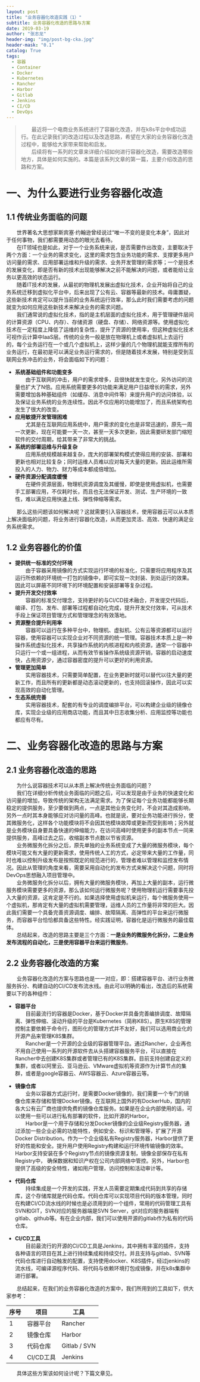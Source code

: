 ```yaml
---  
layout: post  
title: "业务容器化改造实践（1）"  
subtitle: 业务容器化改造的思路与方案  
date: 2019-03-19  
author: "张志龙"  
header-img: "img/post-bg-cka.jpg"  
header-mask: "0.1"  
catalog: True  
tags:  
  - 容器  
  - Container  
  - Docker  
  - Kubernetes  
  - Rancher  
  - Harbor  
  - Gitlab  
  - Jenkins  
  - CI/CD  
  - DevOps  
---  
```


>　　最近将一个电商业务系统进行了容器化改造，并在k8s平台中成功运行。在此记录我们的改造过程以及改造思路，希望在大家的业务容器化改造过程中，能够给大家带来帮助和启发。  
>　　后续将有一系列的文章来详细介绍如何进行容器化改造，需要改造哪些地方，具体是如何实施的。本篇是该系列文章的第一篇，主要介绍改造的思路和方案。  

# 一、为什么要进行业务容器化改造  
## 1.1 传统业务面临的问题  
　　世界著名大思想家斯宾塞·约翰逊曾经说过“唯一不变的是变化本身”，因此对于任何事物，我们都需要用动态的眼光去看待。  
　　在IT领域也是如此，对于一个业务系统来说，是否需要作出改变，主要取决于两个方面：一个业务的需求变化，这里的需求包含业务功能的需求、支撑更多用户访问量的需求、应用部署运维和升级的需求、业务开发管理的需求等；一个是技术的发展变化，即是否有新的技术出现能够解决之前不能解决的问题，或者能给让业务以更高效的状态运行。  
　　随着IT技术的发展，从最初的物理机发展出虚拟化技术，企业开始将自己的业务系统迁移到虚拟化平台中，后来出现了公有云、容器等最新的技术。毋庸置疑，这些新技术肯定可以提升当前的业务系统运行效率，那么此时我们需要考虑的问题就变为如何应用这些新技术来解决业务的需求问题。  
　　我们通常说的虚拟化技术，指的是主机层面的虚拟化技术，用于管理硬件层间的计算资源（CPU、内存）、存储资源（硬盘、存储）、网络资源等。使用虚拟化技术在一定程度上降低了运维的复杂性，提升了资源的使用率，但这种虚拟化技术可视作云计算中IaaS层。传统的业务一般是放在物理机上或者虚拟机上去运行的，每个业务运行在一个或几个虚拟机上，这样少量的几个物理机就能支撑所有的业务运行，在最初是可以满足业务运行需求的，但是随着技术发展，特别是受到互联网业务冲击的业务，将会面临如下的问题：  

* **系统基础组件和功能变多**  
　　由于互联网的冲击，用户的需求增多，且很快就发生变化，另外访问的流量也扩大了N倍。应用系统需要更多的功能来满足用户日益增长的需求，另外需要增加各种基础组件（如缓存、消息中间件等）来提升用户的访问体验，以及保证业务系统的业务连续性。因此不仅应用的功能增加了，而且系统架构也发生了很大的改变。  
* **应用敏捷开发管理困难**  
　　尤其是在互联网应用系统中，用户需求的变化也是非常迅速的，原先一周一次更新，现在可能要一天一次，甚至一天多次更新，因此需要研发部门缩短软件的交付周期，给其带来了非常大的挑战。  
* **系统的部署运维与升级复杂**  
　　应用系统规模越来越复杂，庞大的部署架构模式使得应用的安装、部署和更新也相对比较复杂；同时运维人员难以应对每天大量的更新。因此运维所需投入的人力、物力、财力等成本都成倍增加。  
* **硬件资源分配调度缓慢**  
　　在硬件资源层面，物理机资源调度及其缓慢，即使是使用虚拟机，也需要手工部署应用，不仅耗时长，而且也无法保证开发、测试、生产环境的一致性，难以满足应用快速上线、弹性伸缩等需求。  

　　那么这些问题该如何解决呢？这就需要引入容器技术，使用容器云可以从本质上解决面临的问题，将业务进行容器化改造，从而更加灵活、高效、快速的满足业务系统需求。  

## 1.2 业务容器化的价值  
* **提供统一标准的交付环境**  
　　由于容器采用镜像的方式实现运行环境的标准化，只需要将应用程序及其运行所依赖的环境统一打包的镜像中，即可实现一次封装、到处运行的效果。因此可以屏蔽不同环境下的环境配置和安装部署等复杂过程。  
* **提升开发交付效率**  
　　容器的标准交付理念，支持更好的与CI/CD技术融合，开发提交代码后，编译、打包、发布、部署等过程都自动化完成，提升开发交付效率，可从技术手段上保证项目管理方式和管理理念的有效落地。  
* **资源整合提升利用率**  
　　容器可以运行在多种平台中，物理机、虚拟机、公有云等资源都可以运行容器，使用容器可以实现企业对不同资源的统一管理。容器技术本质上是一种操作系统虚拟化技术，共享操作系统的内核进程和内核资源，通常一个容器中只运行一个或一组进程，从而有效节省操作系统级资源开销，容器的启动速度快，占用资源少，通过容器密度的提升可以更好的利用资源。  
* **管理更加简单**  
　　实用容器技术，只需要简单配置，在业务更新时就可以替代以往大量的更新工作，而且所有的更新都是动态滚动更新的，也支持回滚操作，因此可以实现高效的自动化管理。  
* **生态系统完善**  
　　实用容器技术，配套的有专业的调度编排平台，可以构建企业级的镜像仓库，实现企业级的应用商店功能，而且其中日志收集分析、应用监控等功能也都应有尽有。  

# 二、业务容器化改造的思路与方案  
## 2.1 业务容器化改造的思路  
　　为什么说容器技术可以从本质上解决传统业务面临的问题？  
　　我们在详细分析传统业务面临的问题之后，可以发现是由于业务的快速变化和访问量的增加，导致传统的架构无法满足需求。为了保证每个业务功能都能够长期稳定的提供服务，至少要做到两点，一点是其他业务变化时，不会对其造成影响，另外一点时其本身能够应对访问量的高峰。也就是说，要对业务功能进行拆分，使其微服务化，这样各个功能模块将不会因其他模块故障或更新而受到影响；另外就是业务模块自身要具备快速的伸缩能力，在访问高峰时使用更多的副本节点一同来提供服务，高峰过去之后，收缩副本节点数以节省资源。  
　　业务微服务化拆分之后，原先单独的业务系统变成了大量的微服务模块，每个模块可能又有大量的更新需求，使用传统人工的方式，必定带来大量的工作量，同时也难以控制升级发布是按照既定的规范进行的，管理者难以管理和监控发布情况。因此从管理的角度来看，需要采用自动化的发布方式来解决这个问题，同时将DevOps思想融入项目管理中。  
　　业务微服务化拆分以后，拥有大量的微服务模块，再加上大量的副本，运行微服务模块需要更多的资源，那么该如何运行微服务呢？使用物理机运行需要事先投入大量的资源，这肯定是不行的。如果选择使用虚拟机来运行，每个微服务使用一个虚拟机，那肯定有大量的虚拟机需要管理，运维人员的工作量将非常的巨大。因此我们需要一个具备完善资源调度、编排、故障隔离、高弹性的平台来运行微服务，而容器平台恰恰都具备这些特性。经实践证明，容器化是运行微服务的最佳载体。  
　　总结起来，改造的思路主要是三个方面：**一是业务的微服务化拆分，二是业务发布流程的自动化，三是使用容器平台来运行微服务**。  
## 2.2 业务容器化改造的方案  
　　业务容器化改造的方案与思路也是一一对应，即：搭建容器平台、进行业务微服务拆分、构建自动的CI/CD发布流水线。由此可以明确的看出，改造后的系统需要以下的各种组件：  
* **容器平台**  
　　目前最流行的容器是Docker，基于Docker并具备完善编排调度、故障隔离、弹性伸缩、滚动升级的平台是Kubernetes（简称K8S）。原生K8S的管理控制主要依赖于命令行，图形化的管理方式并不友好，我们可以选用商业化的开源产品来管理K8S集群。  
　　Rancher是一个开源的企业级的容器管理平台。通过Rancher，企业再也不用自己使用一系列的开源软件去从头搭建容器服务平台，可以直接在Rancher中去创建K8S集群或者管理已有的K8S集群。目前支持创建自定义的集群，或者以阿里云、亚马逊云、VMware虚拟机等资源作为计算节点的集群，或者是google容器云、AWS容器云、Azure容器云等。  
* **镜像仓库**  
　　业务以容器方式运行时，是需要Docker镜像的，我们需要一个专门的镜像仓库来存储和管理Docker镜像。在互联网上国外的有DockerHub，国内的各大公有云厂商也提供免费的镜像仓库服务。如果是在企业内部使用的话，可以使用一些可以进行私有部署的软件，比如开源的Harbor。  
　　Harbor是一个用于存储和分发Docker镜像的企业级Registry服务器，通过添加一些企业必需的功能特性，例如安全、标识和管理等，扩展了开源Docker Distribution。作为一个企业级私有Registry服务器，Harbor提供了更好的性能和安全。提升用户使用Registry构建和运行环境传输镜像的效率。Harbor支持安装在多个Registry节点的镜像资源复制，镜像全部保存在私有Registry中， 确保数据和知识产权在公司内部网络中管控。另外，Harbor也提供了高级的安全特性，诸如用户管理，访问控制和活动审计等。  
* **代码仓库**  
　　持续集成是一个开发的实践，开发人员需要定期集成代码到共享的存储库，这个存储库就是代码仓库。代码仓库可以实现项目代码的版本管理，同时在构建CI/CD流水线的时候也是必须用到的一个组件，常用的代码管理工具有SVN和GIT，SVN对应的服务器端是SVN Server，git对应的服务器端有gitlab、github等。有在企业内部，我们可以使用开源的gitlab作为私有的代码仓库。  

* **CI/CD工具**  
　　目前最流行的开源的CI/CD工具是Jenkins，其中拥有丰富的插件，支持各种语言的项目在其上进行持续集成和持续交付。并且支持与gitlab、SVN等代码仓库进行自动触发的配置，支持使用docker、K8S插件，经过jenkins的流水线，可编译源程序代码、将代码与依赖环境打包成镜像，并在k8s集群中进行部署。  
 
 
　　总结起来，在我们的业务容器化改造的方案中，我们所用到的工具如下，供大家参考：

序号 | 项目 | 工具
---------|----------|---------
 1 | 容器平台 | Rancher
 2 | 镜像仓库 | Harbor
 3 | 代码仓库 | Gitlab / SVN
 4 | CI/CD工具 | Jenkins

　　具体这些方案该如何设计呢？下篇文章见。  


